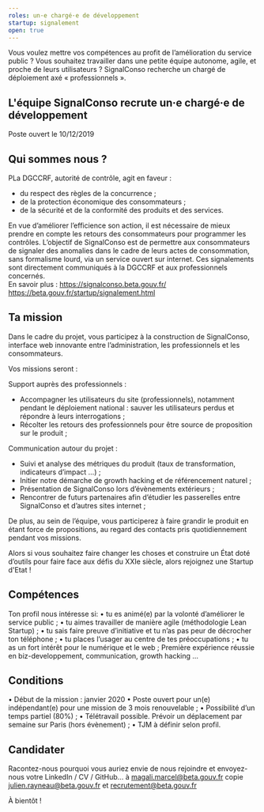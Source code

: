 ```yaml
---
roles: un·e chargé·e de développement 
startup: signalement
open: true
---
```


Vous voulez mettre vos compétences au profit de l’amélioration du service public ? Vous souhaitez travailler dans une petite équipe autonome, agile, et proche de leurs utilisateurs ? 
SignalConso recherche un chargé de déploiement axé « professionnels ».

<!--more-->

##  L'équipe SignalConso recrute un·e chargé·e de développement 
Poste ouvert le 10/12/2019

## Qui sommes nous ?
PLa DGCCRF, autorité de contrôle, agit en faveur :
- du respect des règles de la concurrence ;
- de la protection économique des consommateurs ;
- de la sécurité et de la conformité des produits et des services.

En vue d’améliorer l’efficience son action, il est nécessaire de mieux prendre en compte les retours des consommateurs pour programmer les contrôles. L’objectif de SignalConso est de permettre aux consommateurs de signaler des anomalies dans le cadre de leurs actes de consommation,  sans formalisme lourd, via un service ouvert sur internet. Ces signalements sont directement communiqués à la DGCCRF et aux professionnels concernés.  
En savoir plus : https://signalconso.beta.gouv.fr/   https://beta.gouv.fr/startup/signalement.html

## Ta mission
Dans le cadre du projet, vous participez à la construction de SignalConso, interface web innovante entre l’administration, les professionnels et les consommateurs.

Vos missions seront :

Support auprès des professionnels :
-	Accompagner les utilisateurs du site (professionnels), notamment pendant le déploiement national : sauver les utilisateurs perdus et répondre à leurs interrogations ;
-	Récolter les retours des professionnels pour être source de proposition sur le produit ;

Communication autour du projet :
-	Suivi et analyse des métriques du produit (taux de transformation, indicateurs d’impact …) ;
-	Initier notre démarche de growth hacking et de référencement naturel ;
-	Présentation de SignalConso lors d’évènements extérieurs ;
-	Rencontrer de futurs partenaires afin d’étudier les passerelles entre SignalConso et d’autres sites internet ;

De plus, au sein de l’équipe, vous participerez à faire grandir le produit en étant force de propositions, au regard des contacts pris quotidiennement pendant vos missions. 

Alors si vous souhaitez faire changer les choses et construire un État doté d’outils pour faire face aux défis du XXIe siècle, alors rejoignez une Startup d'Etat ! 

## Compétences
Ton profil nous intéresse si:
•	tu es animé(e) par la volonté d’améliorer le service public ;
•	tu aimes travailler de manière agile (méthodologie Lean Startup) ;
•	tu sais faire preuve d’initiative et tu n’as pas peur de décrocher ton téléphone ;
•	tu places l’usager au centre de tes préoccupations ;
•	tu as un fort intérêt pour le numérique et le web ;
Première expérience réussie en biz-developpement, communication, growth hacking …

##  Conditions
•	Début de la mission : janvier 2020
•	Poste ouvert pour un(e) indépendant(e) pour une mission de 3 mois renouvelable ;
•	Possibilité d’un temps partiel (80%) ;
•	Télétravail possible. Prévoir un déplacement par semaine sur Paris (hors évènement) ;
•	TJM à définir selon profil.

## Candidater
Racontez-nous pourquoi vous auriez envie de nous rejoindre et envoyez-nous votre LinkedIn / CV / GitHub... à magali.marcel@beta.gouv.fr copie julien.rayneau@beta.gouv.fr et recrutement@beta.gouv.fr

À bientôt !
